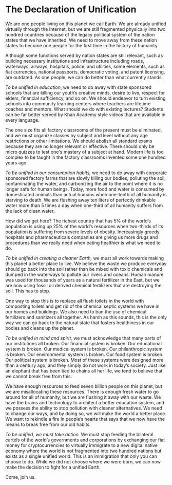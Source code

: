 # The Declaration of Unification



We are one people living on this planet we call Earth. We are already unified virtually through the Internet, but we are still fragmented physically into two hundred countries because of the legacy political system of the nation states that we have inherited. We need to move away from these nation states to become one people for the first time in the history of humanity.

Although some functions served by nation states are still relevant, such as building necessary institutions and infrastructure including roads, waterways, airways, hospitals, police, and utilities, some elements, such as fiat currencies, national passports, democratic voting, and patent licensing, are outdated. As one people, we can do better than what currently stands.

*To be unified in education*, we need to do away with state sponsored schools that are killing our youth’s creative minds, desire to live, respect for elders, financial sufficiency, and so on. We should endeavor to turn existing schools into community learning centers where teachers are lifetime coaches and mentors. What should we do with existing lectures? Students can be far better served by Khan Academy style videos that are available in every language. 

The one size fits all factory classrooms of the present must be eliminated, and we must organize classes by subject and level without any age restrictions or other limitations. We should abolish all standard exams because they are no longer relevant or effective. There should only be micro quizzes to test one's mastery of a subject at hand. Modern life is too complex to be taught in the factory classrooms invented some one hundred years ago.

*To be unified in our consumption habits,* we need to do away with corporate sponsored factory farms that are slowly killing our bodies, polluting the soil, contaminating the water, and carbonizing the air to the point where it is no longer safe for human beings. Today, more food and water is consumed by domesticated animals than actual humans when one-tenth of all humanity is starving to death. We are flushing away ten liters of perfectly drinkable water more than 5 times a day when one-third of all humanity suffers from the lack of clean water.

How did we get here? The richest country that has 5% of the world’s population is using up 25% of the world’s resources when two-thirds of its population is suffering from severe levels of obesity. Increasingly greedy hospitals and pharmaceuticals companies are giving us more drugs and procedures than we really need when eating healthier is what we need to do.

*To be unified in creating a cleaner Earth,* we must all work towards making this planet a better place to live. We believe the waste we produce everyday should go back into the soil rather than be mixed with toxic chemicals and dumped in the waterways to pollute our rivers and oceans. Human manure was used for thousands of years as a natural fertilizer in the East, but we are now using fossil oil derived chemical fertilizers that are destroying the soil. This has to stop.

One way to stop this is to replace all flush toilets in the world with composting toilets and get rid of the chemical septic systems we have in our homes and buildings. We also need to ban the use of chemical fertilizers and sanitizers all together. As harsh as this sounds, this is the only way we can go back to the natural state that fosters healthiness in our bodies and cleans up the planet.

*To be unified in mind and spirit,* we must acknowledge that many parts of our institutions all broken. Our financial system is broken. Our educational system is broken. Our medical system is broken. Our philanthropic system is broken. Our environmental system is broken. Our food system is broken. Our political system is broken. Most of these systems were designed more than a century ago, and they simply do not work in today’s society. Just like an elephant that has been tied to chains all her life, we tend to believe that we cannot break free from this.

We have enough resources to feed seven billion people on this planet, but we are misallocating these resources. There is enough fresh water to go around for all of humanity, but we are flushing it away with our waste. We have the brains and technology to architect a better education system, and we possess the ability to stop pollution with cleaner alternatives. We need to change our ways, and by doing so, we will make the world a better place. We want to rekindle a fire in people’s hearts that says that we now have the means to break free from our old habits. 

*To be unified, we must take action.* We must stop feeding the bilateral cartels of the world’s governments and corporations by exchanging our fiat money for cryptocurrencies to virtually immigrate to a new digital native economy where the world is not fragmented into two hundred nations but exists as a single unified world. This is an immigration that only you can choose to do. While we did not choose where we were born, we can now make the decision to fight for a unified Earth. 

Come, join us.